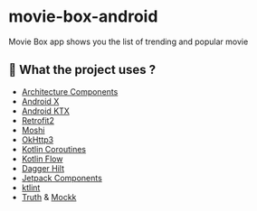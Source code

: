 # movie-box-android
Movie Box app shows you the list of trending and popular movie

## :rocket: What the project uses ?
* [Architecture Components](https://developer.android.com/topic/libraries/architecture/)
* [Android X](https://developer.android.com/jetpack/androidx) 
* [Android KTX](https://developer.android.com/kotlin/ktx.html) 
* [Retrofit2](https://square.github.io/retrofit/)
* [Moshi](https://github.com/square/moshi)
* [OkHttp3](https://github.com/square/okhttp)
* [Kotlin Coroutines](https://developer.android.com/kotlin/coroutines)
* [Kotlin Flow](https://developer.android.com/kotlin/flow)
* [Dagger Hilt](https://dagger.dev/hilt/)
* [Jetpack Components](https://developer.android.com/jetpack)
* [ktlint](https://ktlint.github.io/)
* [Truth](https://truth.dev/) & [Mockk](https://mockk.io/)
